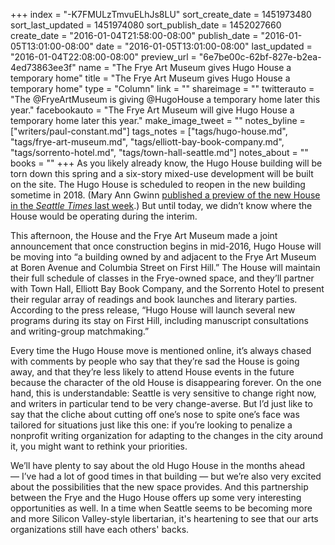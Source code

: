 +++
index = "-K7FMULzTmvuELhJs8LU"
sort_create_date = 1451973480
sort_last_updated = 1451974080
sort_publish_date = 1452027660
create_date = "2016-01-04T21:58:00-08:00"
publish_date = "2016-01-05T13:01:00-08:00"
date = "2016-01-05T13:01:00-08:00"
last_updated = "2016-01-04T22:08:00-08:00"
preview_url = "6e7be00c-62bf-827e-b2ea-4ed73863ee3f"
name = "The Frye Art Museum gives Hugo House a temporary home"
title = "The Frye Art Museum gives Hugo House a temporary home"
type = "Column"
link = ""
shareimage = ""
twitterauto = "The @FryeArtMuseum is giving @HugoHouse a temporary home later this year."
facebookauto = "The Frye Art Museum will give Hugo House a temporary home later this year."
make_image_tweet = ""
notes_byline = ["writers/paul-constant.md"]
tags_notes = ["tags/hugo-house.md", "tags/frye-art-museum.md", "tags/elliott-bay-book-company.md", "tags/sorrento-hotel.md", "tags/town-hall-seattle.md"]
notes_about = ""
books = ""
+++
As you likely already know, the Hugo House building will be torn down this spring and a six-story mixed-use development will be built on the site. The Hugo House is scheduled to reopen in the new building sometime in 2018. (Mary Ann Gwinn [published a preview of the new House in the *Seattle Times* last week](http://www.seattletimes.com/entertainment/books/an-update-on-hugo-houses-new-home/).) But until today, we didn’t know where the House would be operating during the interim.

This afternoon, the House and the Frye Art Museum made a joint announcement that once construction begins in mid-2016, Hugo House will be moving into “a building owned by and adjacent to the Frye Art Museum at Boren Avenue and Columbia Street on First Hill.” The House will maintain their full schedule of classes in the Frye-owned space, and they’ll partner with Town Hall, Elliott Bay Book Company, and the Sorrento Hotel to present their regular array of readings and book launches and literary parties. According to the press release, “Hugo House will launch several new programs during its stay on First Hill, including manuscript consultations and writing-group matchmaking.”

Every time the Hugo House move is mentioned online, it’s always chased with comments by people who say that they’re sad the House is going away, and that they’re less likely to attend House events in the future because the character of the old House is disappearing forever. On the one hand, this is understandable: Seattle is very sensitive to change right now, and writers in particular tend to be very change-averse. But I’d just like to say that the cliche about cutting off one’s nose to spite one’s face was tailored for situations just like this one: if you’re looking to penalize a nonprofit writing organization for adapting to the changes in the city around it, you might want to rethink your priorities. 

We’ll have plenty to say about the old Hugo House in the months ahead — I’ve had a lot of good times in that building — but we’re also very excited about the possibilities that the new space provides. And this partnership between the Frye and the Hugo House offers up some very interesting opportunities as well. In a time when Seattle seems to be becoming more and more Silicon Valley-style libertarian, it's heartening to see that our arts organizations still have each others' backs.